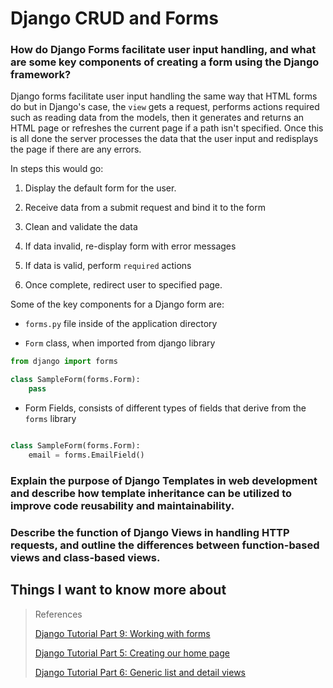 # Django CRUD and Forms

### How do Django Forms facilitate user input handling, and what are some key components of creating a form using the Django framework?

Django forms facilitate user input handling the same way that HTML forms do but in Django's case, the `view` gets a request, performs actions required such as reading data from the models, then it generates and returns an HTML page or refreshes the current page if a path isn't specified. Once this is all done the server processes the data that the user input and redisplays the page if there are any errors.

In steps this would go: 

1. Display the default form for the user.

2. Receive data from a submit request and bind it to the form

3. Clean and validate the data

4. If data invalid, re-display form with error messages

5. If data is valid, perform `required` actions

6. Once complete, redirect user to specified page.


Some of the key components for a Django form are:

- `forms.py` file inside of the application directory

- `Form` class, when imported from django library

```python
from django import forms

class SampleForm(forms.Form):
    pass

```

- Form Fields, consists of different types of fields that derive from the `forms` library

```python

class SampleForm(forms.Form):
    email = forms.EmailField()

```

### Explain the purpose of Django Templates in web development and describe how template inheritance can be utilized to improve code reusability and maintainability.


### Describe the function of Django Views in handling HTTP requests, and outline the differences between function-based views and class-based views.

## Things I want to know more about

>References
>
>[Django Tutorial Part 9: Working with forms](https://developer.mozilla.org/en-US/docs/Learn/Server-side/Django/Forms)
>
>[Django Tutorial Part 5: Creating our home page](https://developer.mozilla.org/en-US/docs/Learn/Server-side/Django/Home_page)
>
>[Django Tutorial Part 6: Generic list and detail views](https://developer.mozilla.org/en-US/docs/Learn/Server-side/Django/Generic_views)